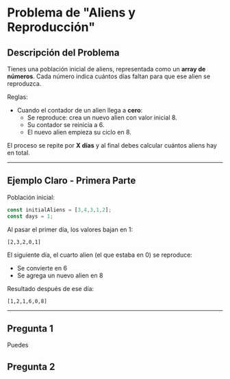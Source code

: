 # Problema de "Aliens y Reproducción"


## Descripción del Problema

Tienes una población inicial de aliens, representada como un **array de números**. Cada número indica cuántos días faltan para que ese alien se reproduzca.

Reglas:

- Cuando el contador de un alien llega a **cero**:
  - Se reproduce: crea un nuevo alien con valor inicial 8.
  - Su contador se reinicia a 6.
  - El nuevo alien empieza su ciclo en 8.

El proceso se repite por **X días** y al final debes calcular cuántos aliens hay en total.

---

## Ejemplo Claro - Primera Parte

Población inicial:

```typescript
const initialAliens = [3,4,3,1,2];
const days = 1;
```

Al pasar el primer día, los valores bajan en 1:

```
[2,3,2,0,1]
```

El siguiente día, el cuarto alien (el que estaba en 0) se reproduce:

- Se convierte en 6
- Se agrega un nuevo alien en 8

Resultado después de ese día:

```
[1,2,1,6,0,8]
```

---
## Pregunta 1
Puedes 
## Pregunta 2

